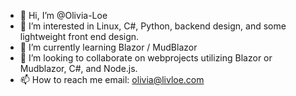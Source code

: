 - 👋 Hi, I’m @Olivia-Loe
- 👀 I’m interested in Linux, C#, Python, backend design, and some lightweight front end design.
- 🌱 I’m currently learning Blazor / MudBlazor
- 💞️ I’m looking to collaborate on webprojects utilizing Blazor or Mudblazor, C#, and Node.js.
- 📫 How to reach me email: olivia@livloe.com
